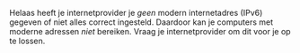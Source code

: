Helaas heeft je internetprovider je *geen* modern internetadres (IPv6) gegeven of niet alles correct ingesteld. Daardoor kan je computers met moderne adressen *niet* bereiken. Vraag je internetprovider om dit voor je op te lossen.

